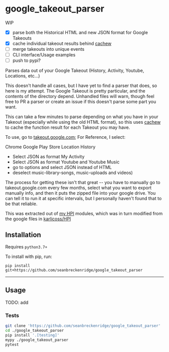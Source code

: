 # google_takeout_parser

WIP

- [x] parse both the Historical HTML and new JSON format for Google Takeouts
- [x] cache individual takeout results behind [cachew](https://github.com/karlicoss/cachew)
- [ ] merge takeouts into unique events
- [ ] CLI interface/Usage examples
- [ ] push to pypi?

Parses data out of your Google Takeout (History, Activity, Youtube, Locations, etc...)

This doesn't handle all cases, but I have yet to find a parser that does, so here is my attempt. The Google Takeout is pretty particular, and the contents of the directory depend. Unhandled files will warn, though feel free to PR a parser or create an issue if this doesn't parse some part you want.

This can take a few minutes to parse depending on what you have in your Takeout (especially while using the old HTML format), so this uses [cachew](https://github.com/karlicoss/cachew) to cache the function result for each Takeout you may have.

To use, go to [takeout.google.com](https://takeout.google.com/); For Reference, I select:

Chrome
Google Play Store
Location History

- Select JSON as format
  My Activity
- Select JSON as format
  Youtube and Youtube Music
- go to options and select JSON instead of HTML
- deselect music-library-songs, music-uploads and videos)

The process for getting these isn't that great -- you have to manually go to takeout.google.com every few months, select what you want to export manually info, and then it puts the zipped file into your google drive. You can tell it to run it at specific intervals, but I personally haven't found that to be that reliable.

This was extracted out of [my HPI](https://github.com/seanbreckenridge/HPI/tree/4bb1f174bdbd693ab29e744413424d18b8667b1f/my/google) modules, which was in turn modified from the google files in [karlicoss/HPI](https://github.com/karlicoss/HPI/blob/4a04c09f314e10a4db8f35bf1ecc10e4d0203223/my/google/takeout/html.py)

## Installation

Requires `python3.7+`

To install with pip, run:

    pip install git+https://github.com/seanbreckenridge/google_takeout_parser

---

## Usage

TODO: add

### Tests

```bash
git clone 'https://github.com/seanbreckenridge/google_takeout_parser'
cd ./google_takeout_parser
pip install '.[testing]'
mypy ./google_takeout_parser
pytest
```
